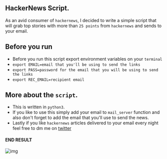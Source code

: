 ## HackerNews Script.
As an avid consumer of `hackernews`, I decided to write a simple script that will grab top stories with more than `25 points` from `hackernews` and sends to your email.

## Before you run
- Before you run this script export environment variables on your `terminal`
- `export EMAIL=email that you'll be using to send the links`
- `export PASS=password for the email that you will be using to send the links`
- `export REC_EMAIL=recipient email`

## More about the `script`.
- This is written in `python3`.
- If you like to use this simply add your email to `mail_server` function and also don't forget to add the email that you'll use to send the news.
- Lastly if you like `hackernews` articles delivered to your email every night feel free to dm me on [twitter](https://twitter.com/muhammad_o7)

#### END RESULT

![img](https://imgur.com/a/oypyxwI)
